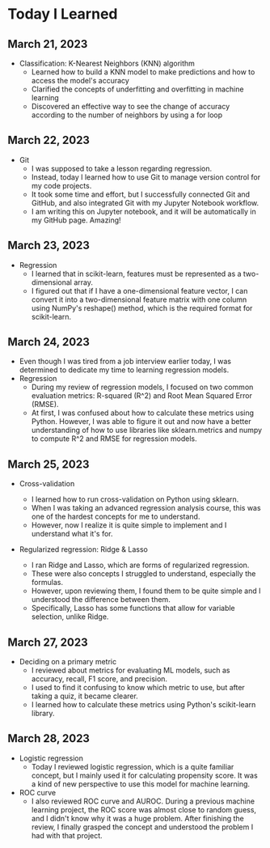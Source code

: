 # Today I Learned

## March 21, 2023

- Classification: K-Nearest Neighbors (KNN) algorithm
  - Learned how to build a KNN model to make predictions and how to access the model's accuracy
  - Clarified the concepts of underfitting and overfitting in machine learning
  - Discovered an effective way to see the change of accuracy according to the number of neighbors by using a for loop

## March 22, 2023

- Git
  - I was supposed to take a lesson regarding regression.
  - Instead, today I learned how to use Git to manage version control for my code projects.
  - It took some time and effort, but I successfully connected Git and GitHub, and also integrated Git with my Jupyter Notebook workflow.
  - I am writing this on Jupyter notebook, and it will be automatically in my GitHub page. Amazing!
  
## March 23, 2023

- Regression
  - I learned that in scikit-learn, features must be represented as a two-dimensional array.
  - I figured out that if I have a one-dimensional feature vector, I can convert it into a two-dimensional feature matrix with one column using NumPy's reshape() method, which is the required format for scikit-learn.

## March 24, 2023

- Even though I was tired from a job interview earlier today, I was determined to dedicate my time to learning regression models.
- Regression
  - During my review of regression models, I focused on two common evaluation metrics: R-squared (R^2) and Root Mean Squared Error (RMSE).
  - At first, I was confused about how to calculate these metrics using Python. However, I was able to figure it out and now have a better understanding of how to use libraries like sklearn.metrics and numpy to compute R^2 and RMSE for regression models.
  
## March 25, 2023

- Cross-validation
  - I learned how to run cross-validation on Python using sklearn.
  - When I was taking an advanced regression analysis course, this was one of the hardest concepts for me to understand.
  - However, now I realize it is quite simple to implement and I understand what it's for.

- Regularized regression: Ridge & Lasso
  - I ran Ridge and Lasso, which are forms of regularized regression.
  - These were also concepts I struggled to understand, especially the formulas.
  - However, upon reviewing them, I found them to be quite simple and I understood the difference between them.
  - Specifically, Lasso has some functions that allow for variable selection, unlike Ridge.
  
## March 27, 2023

- Deciding on a primary metric
  - I reviewed about metrics for evaluating ML models, such as accuracy, recall, F1 score, and precision.
  - I used to find it confusing to know which metric to use, but after taking a quiz, it became clearer.
  - I learned how to calculate these metrics using Python's scikit-learn library.
   
## March 28, 2023

- Logistic regression
  - Today I reviewed logistic regression, which is a quite familiar concept, but I mainly used it for calculating propensity score. It was a kind of new perspective to use this model for machine learning.
- ROC curve
  - I also reviewed ROC curve and AUROC. During a previous machine learning project, the ROC score was almost close to random guess, and I didn't know why it was a huge problem. After finishing the review, I finally grasped the concept and understood the problem I had with that project.
  
